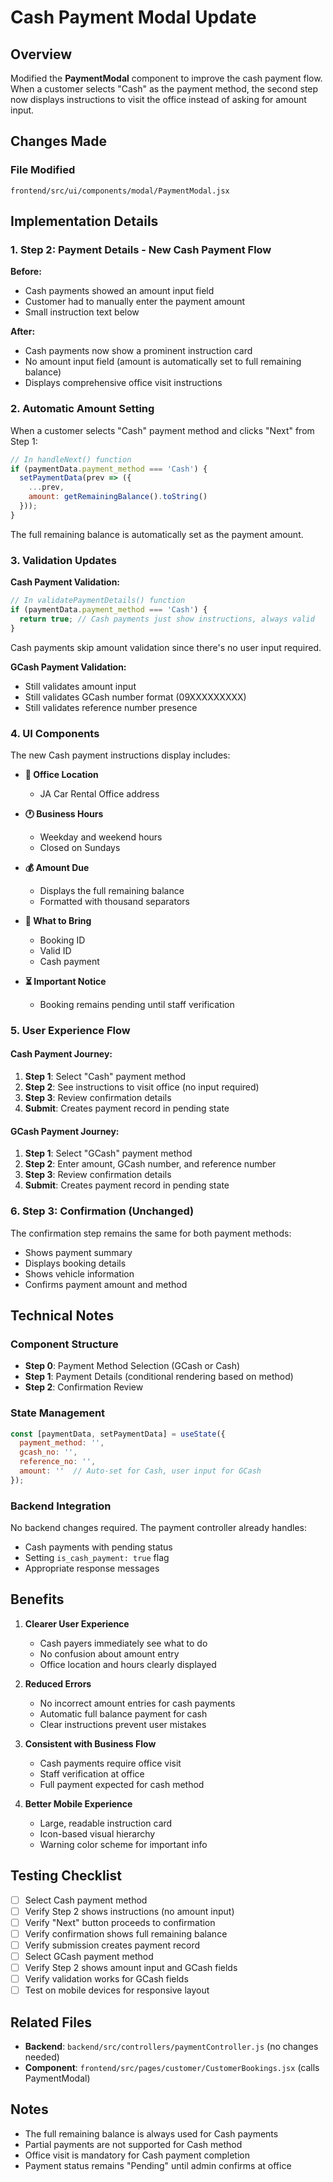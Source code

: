 # Cash Payment Modal Update

## Overview
Modified the **PaymentModal** component to improve the cash payment flow. When a customer selects "Cash" as the payment method, the second step now displays instructions to visit the office instead of asking for amount input.

## Changes Made

### File Modified
`frontend/src/ui/components/modal/PaymentModal.jsx`

## Implementation Details

### 1. **Step 2: Payment Details - New Cash Payment Flow**

**Before:**
- Cash payments showed an amount input field
- Customer had to manually enter the payment amount
- Small instruction text below

**After:**
- Cash payments now show a prominent instruction card
- No amount input field (amount is automatically set to full remaining balance)
- Displays comprehensive office visit instructions

### 2. **Automatic Amount Setting**

When a customer selects "Cash" payment method and clicks "Next" from Step 1:
```javascript
// In handleNext() function
if (paymentData.payment_method === 'Cash') {
  setPaymentData(prev => ({
    ...prev,
    amount: getRemainingBalance().toString()
  }));
}
```

The full remaining balance is automatically set as the payment amount.

### 3. **Validation Updates**

**Cash Payment Validation:**
```javascript
// In validatePaymentDetails() function
if (paymentData.payment_method === 'Cash') {
  return true; // Cash payments just show instructions, always valid
}
```

Cash payments skip amount validation since there's no user input required.

**GCash Payment Validation:**
- Still validates amount input
- Still validates GCash number format (09XXXXXXXXX)
- Still validates reference number presence

### 4. **UI Components**

The new Cash payment instructions display includes:

- **📍 Office Location**
  - JA Car Rental Office address

- **🕐 Business Hours**
  - Weekday and weekend hours
  - Closed on Sundays

- **💰 Amount Due**
  - Displays the full remaining balance
  - Formatted with thousand separators

- **📝 What to Bring**
  - Booking ID
  - Valid ID
  - Cash payment

- **⏳ Important Notice**
  - Booking remains pending until staff verification

### 5. **User Experience Flow**

#### Cash Payment Journey:
1. **Step 1**: Select "Cash" payment method
2. **Step 2**: See instructions to visit office (no input required)
3. **Step 3**: Review confirmation details
4. **Submit**: Creates payment record in pending state

#### GCash Payment Journey:
1. **Step 1**: Select "GCash" payment method  
2. **Step 2**: Enter amount, GCash number, and reference number
3. **Step 3**: Review confirmation details
4. **Submit**: Creates payment record in pending state

### 6. **Step 3: Confirmation (Unchanged)**

The confirmation step remains the same for both payment methods:
- Shows payment summary
- Displays booking details
- Shows vehicle information
- Confirms payment amount and method

## Technical Notes

### Component Structure
- **Step 0**: Payment Method Selection (GCash or Cash)
- **Step 1**: Payment Details (conditional rendering based on method)
- **Step 2**: Confirmation Review

### State Management
```javascript
const [paymentData, setPaymentData] = useState({
  payment_method: '',
  gcash_no: '',
  reference_no: '',
  amount: ''  // Auto-set for Cash, user input for GCash
});
```

### Backend Integration
No backend changes required. The payment controller already handles:
- Cash payments with pending status
- Setting `is_cash_payment: true` flag
- Appropriate response messages

## Benefits

1. **Clearer User Experience**
   - Cash payers immediately see what to do
   - No confusion about amount entry
   - Office location and hours clearly displayed

2. **Reduced Errors**
   - No incorrect amount entries for cash payments
   - Automatic full balance payment for cash
   - Clear instructions prevent user mistakes

3. **Consistent with Business Flow**
   - Cash payments require office visit
   - Staff verification at office
   - Full payment expected for cash method

4. **Better Mobile Experience**
   - Large, readable instruction card
   - Icon-based visual hierarchy
   - Warning color scheme for important info

## Testing Checklist

- [ ] Select Cash payment method
- [ ] Verify Step 2 shows instructions (no amount input)
- [ ] Verify "Next" button proceeds to confirmation
- [ ] Verify confirmation shows full remaining balance
- [ ] Verify submission creates payment record
- [ ] Select GCash payment method
- [ ] Verify Step 2 shows amount input and GCash fields
- [ ] Verify validation works for GCash fields
- [ ] Test on mobile devices for responsive layout

## Related Files

- **Backend**: `backend/src/controllers/paymentController.js` (no changes needed)
- **Component**: `frontend/src/pages/customer/CustomerBookings.jsx` (calls PaymentModal)

## Notes

- The full remaining balance is always used for Cash payments
- Partial payments are not supported for Cash method
- Office visit is mandatory for Cash payment completion
- Payment status remains "Pending" until admin confirms at office
